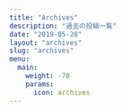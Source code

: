 ```yaml
---
title: "Archives"
description: "過去の投稿一覧"
date: "2019-05-28"
layout: "archives"
slug: "archives"
menu:
  main:
    weight: -70
    params:
      icon: archives
---
```

